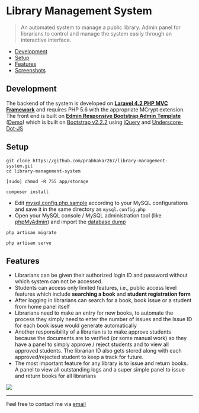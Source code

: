 # Library Management System

> An automated system to manage a public library. Admin panel for librarians to control and manage the system easily through an interactive interface.

 + [Development](#development)
 + [Setup](#setup)
 + [Features](#features)
 + [Screenshots](meta/README.md)

## Development
The backend of the system is developed on **[Laravel 4.2 PHP MVC Framework](http://laravel.com/)** and requires PHP 5.6 with the appropriate MCrypt extension.
The front end is built on **[Edmin Responsive Bootstrap Admin Template](http://egrappler.com/responsive-bootstrap-admin-template-edmin/)** ([Demo](http://www.egrappler.com/edmin/index.html)) which is built on [Bootstrap v2.2.2](http://bootstrapdocs.com/v2.2.2/docs/) using [jQuery](https://blog.jquery.com/2013/02/04/jquery-1-9-1-released/) and [Underscore-Dot-JS](http://underscorejs.org/)

## Setup

```shell
git clone https://github.com/prabhakar267/library-management-system.git
cd library-management-system
```

```shell
[sudo] chmod -R 755 app/storage
```

```shell
composer install
```

 + Edit [mysql.config.php.sample](app/config/mysql.config.php.sample) according to your MySQL configurations and save it in the same directory as ```mysql.config.php```
 + Open your MySQL console / MySQL administration tool (like [phpMyAdmin](https://www.phpmyadmin.net/)) and import the [database dump](database/library.sql)

```shell
php artisan migrate
```

```shell
php artisan serve
```

## Features
 + Librarians can be given their authorized login ID and password without which system can not be accessed.
 + Students can access only limited features, i.e., public access level features which include **searching a book** and **student registration form**
 + After logging in librarians can search for a book, book issue or a student from home panel itself
 + Librarians need to make an entry for new books, to automate the process they simply need to enter the number of issues and the Issue ID for each book issue would generate automatically
 + Another responsibility of a librarian is to make approve students because the documents are to verified (or some manual work) so they have a panel to simply approve / reject students and to view all approved students. The librarian ID also gets stored along with each approved/rejected student to keep a track for future.
 + The most important feature for any library is to issue and return books. A panel to view all outstanding logs and a super simple panel to issue and return books for all librarians


![](meta/screencapture-library-local-1450375427449.png)

--------------------------
Feel free to contact me via [email](http://goo.gl/68kmd6)

